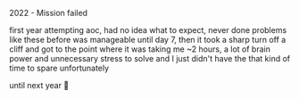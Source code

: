 2022 - Mission failed

first year attempting aoc, had no idea what to expect, never done problems like these before
was manageable until day 7, then it took a sharp turn off a cliff and got to the point where it was taking me ~2 hours, a lot of brain power and unnecessary stress to solve and I just didn't have the that kind of time to spare unfortunately

until next year 🫡
